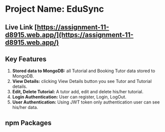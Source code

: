 # Project Name: EduSync
## Live Link [https://assignment-11-d8915.web.app/](https://assignment-11-d8915.web.app/)

## Key Features

1. **Stored data to MongoDB:** all Tutorial and Booking Tutor data stored to MongoDB.
2. **View Details:** clicking View Details button you see Tutor and Tutorial details. 
3. **Edit, Delete Tutorial:** A tutor add, edit and delete his/her tutorial. 
4. **Login Authentication:** User can register, Login, LogOut. 
5. **User Authentication:** Using JWT token only authentication user can see his/her data. 

## npm Packages


